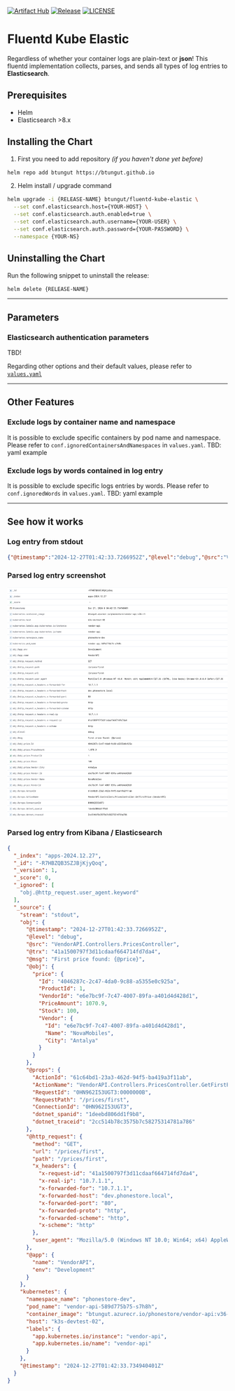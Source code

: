 [![Artifact Hub](https://img.shields.io/endpoint?url=https://artifacthub.io/badge/repository/btungut)](https://artifacthub.io/packages/helm/btungut/fluentd-kube-elastic)
[![Release](https://img.shields.io/github/v/release/btungut/fluentd-kube-elastic?include_prereleases&style=plastic)](https://github.com/btungut/fluentd-kube-elastic/releases)
[![LICENSE](https://img.shields.io/github/license/btungut/fluentd-kube-elastic?style=plastic)](https://github.com/btungut/fluentd-kube-elastic/blob/master/LICENSE)

# Fluentd Kube Elastic

Regardless of whether your container logs are plain-text or **json**! This fluentd implementation collects, parses, and sends all types of log entries to **Elasticsearch**.


## Prerequisites
- Helm
- Elasticsearch >8.x

## Installing the Chart


1. First you need to add repository _(if you haven't done yet before)_
```bash
helm repo add btungut https://btungut.github.io
```

2. Helm install / upgrade command

```bash
helm upgrade -i {RELEASE-NAME} btungut/fluentd-kube-elastic \
  --set conf.elasticsearch.host={YOUR-HOST} \
  --set conf.elasticsearch.auth.enabled=true \
  --set conf.elasticsearch.auth.username={YOUR-USER} \
  --set conf.elasticsearch.auth.password={YOUR-PASSWORD} \
  --namespace {YOUR-NS}
```


## Uninstalling the Chart

Run the following snippet to uninstall the release:
```bash
helm delete {RELEASE-NAME}
```

---

## Parameters

### Elasticsearch authentication parameters

TBD!

Regarding other options and their default values, please refer to [`values.yaml`](./chart/values.yaml)

---

## Other Features


### Exclude logs by container name and namespace
It is possible to exclude specific containers by pod name and namespace. Please refer to `conf.ignoredContainersAndNamespaces` in `values.yaml`.
TBD: yaml example

### Exclude logs by words contained in log entry
It is possible to exclude specific logs entries by words. Please refer to `conf.ignoredWords` in `values.yaml`.
TBD: yaml example


---

## See how it works

### Log entry from stdout

```json
{"@timestamp":"2024-12-27T01:42:33.7266952Z","@level":"debug","@src":"VendorAPI.Controllers.PricesController","@trx":"41a1500797f3d11cdaaf664714fd7da4","@msg":"First price found: {@price}","@obj":{"price":{"Id":"4046287c-2c47-4da0-9c88-a5355e0c925a","ProductId":1,"VendorId":"e6e7bc9f-7c47-4007-89fa-a401d4d428d1","PriceAmount":1070.9,"Stock":100,"Vendor":{"Id":"e6e7bc9f-7c47-4007-89fa-a401d4d428d1","Name":"NovaMobiles","City":"Antalya"}}},"@props":{"ActionId":"61c64bd1-23a3-462d-94f5-ba419a3f11ab","ActionName":"VendorAPI.Controllers.PricesController.GetFirstPrice (VendorAPI)","RequestId":"0HN962I53UGT3:0000000B","RequestPath":"/prices/first","ConnectionId":"0HN962I53UGT3","dotnet_spanid":"1deebd806dd1f9b8","dotnet_traceid":"2cc514b78c3575b7c58275314781a786"},"@http_request":{"method":"GET","url":"/prices/first","path":"/prices/first","x_headers":{"x-request-id":"41a1500797f3d11cdaaf664714fd7da4","x-real-ip":"10.7.1.1","x-forwarded-for":"10.7.1.1","x-forwarded-host":"dev.phonestore.local","x-forwarded-port":"80","x-forwarded-proto":"http","x-forwarded-scheme":"http","x-scheme":"http"},"user_agent":"Mozilla/5.0 (Windows NT 10.0; Win64; x64) AppleWebKit/537.36 (KHTML, like Gecko) Chrome/131.0.0.0 Safari/537.36"},"@app":{"name":"VendorAPI","env":"Development"}}
```

### Parsed log entry screenshot

![Parsed log entry](./.images/kibana-01.png)


### Parsed log entry from Kibana / Elasticsearch

```json
{
  "_index": "apps-2024.12.27",
  "_id": "-R7HBZQB3SZJBjKjyQoq",
  "_version": 1,
  "_score": 0,
  "_ignored": [
    "obj.@http_request.user_agent.keyword"
  ],
  "_source": {
    "stream": "stdout",
    "obj": {
      "@timestamp": "2024-12-27T01:42:33.7266952Z",
      "@level": "debug",
      "@src": "VendorAPI.Controllers.PricesController",
      "@trx": "41a1500797f3d11cdaaf664714fd7da4",
      "@msg": "First price found: {@price}",
      "@obj": {
        "price": {
          "Id": "4046287c-2c47-4da0-9c88-a5355e0c925a",
          "ProductId": 1,
          "VendorId": "e6e7bc9f-7c47-4007-89fa-a401d4d428d1",
          "PriceAmount": 1070.9,
          "Stock": 100,
          "Vendor": {
            "Id": "e6e7bc9f-7c47-4007-89fa-a401d4d428d1",
            "Name": "NovaMobiles",
            "City": "Antalya"
          }
        }
      },
      "@props": {
        "ActionId": "61c64bd1-23a3-462d-94f5-ba419a3f11ab",
        "ActionName": "VendorAPI.Controllers.PricesController.GetFirstPrice (VendorAPI)",
        "RequestId": "0HN962I53UGT3:0000000B",
        "RequestPath": "/prices/first",
        "ConnectionId": "0HN962I53UGT3",
        "dotnet_spanid": "1deebd806dd1f9b8",
        "dotnet_traceid": "2cc514b78c3575b7c58275314781a786"
      },
      "@http_request": {
        "method": "GET",
        "url": "/prices/first",
        "path": "/prices/first",
        "x_headers": {
          "x-request-id": "41a1500797f3d11cdaaf664714fd7da4",
          "x-real-ip": "10.7.1.1",
          "x-forwarded-for": "10.7.1.1",
          "x-forwarded-host": "dev.phonestore.local",
          "x-forwarded-port": "80",
          "x-forwarded-proto": "http",
          "x-forwarded-scheme": "http",
          "x-scheme": "http"
        },
        "user_agent": "Mozilla/5.0 (Windows NT 10.0; Win64; x64) AppleWebKit/537.36 (KHTML, like Gecko) Chrome/131.0.0.0 Safari/537.36"
      },
      "@app": {
        "name": "VendorAPI",
        "env": "Development"
      }
    },
    "kubernetes": {
      "namespace_name": "phonestore-dev",
      "pod_name": "vendor-api-589d775b75-s7h8h",
      "container_image": "btungut.azurecr.io/phonestore/vendor-api:v36-r1",
      "host": "k3s-devtest-02",
      "labels": {
        "app.kubernetes.io/instance": "vendor-api",
        "app.kubernetes.io/name": "vendor-api"
      }
    },
    "@timestamp": "2024-12-27T01:42:33.734940401Z"
  }
}
```
